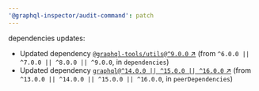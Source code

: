 ```yaml
---
'@graphql-inspector/audit-command': patch
---
```

dependencies updates:
  - Updated dependency [`@graphql-tools/utils@^9.0.0`
    ↗︎](https://www.npmjs.com/package/@graphql-tools/utils/v/9.0.0) (from `^6.0.0 || ^7.0.0 ||
    ^8.0.0 || ^9.0.0`, in `dependencies`)
  - Updated dependency [`graphql@^14.0.0 || ^15.0.0 || ^16.0.0`
    ↗︎](https://www.npmjs.com/package/graphql/v/14.0.0) (from `^13.0.0 || ^14.0.0 || ^15.0.0 ||
    ^16.0.0`, in `peerDependencies`)
